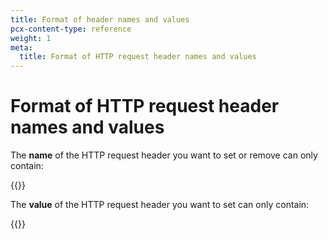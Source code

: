 ```yaml
---
title: Format of header names and values
pcx-content-type: reference
weight: 1
meta:
  title: Format of HTTP request header names and values
---
```


# Format of HTTP request header names and values

The **name** of the HTTP request header you want to set or remove can only contain:

{{<render file="_header-valid-names.md">}}

The **value** of the HTTP request header you want to set can only contain:

{{<render file="_header-valid-values.md">}}

